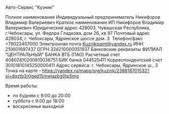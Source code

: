 Авто-Сервис "Кузник"

Полное наименование 	Индивидуальный предприниматель Никифоров Владимир Валериевич
Краткое наименование 	ИП Никифоров Владимир Валериевич
Юридический адрес	428003, Чувашская Республика, г.Чебоксары, ул. Федора Гладкова, дом 26, кв 97
Почтовый адрес	428034, г. Чебоксары, Ядринское шоссе дом. 3 
Телефон/факс	+79022407000
Электронная почта	Kuznikpaint@yandex.ru
ИНН	210601697437
ОГРН	324210000051937
Банковские реквизиты	ФИЛИАЛ "ЦЕНТРАЛЬНЫЙ" БАНКА ВТБ (ПАО)
Расчетный счет	40802810200810038751
БИК банка	044525411
Корреспондентский счет	30101810145250000411
Адрес сервиса: г. Чебоксары, Ядринское ш., 3
Точка на карте - https://yandex.ru/maps/org/kuznik/238818701532?si=dqztb3r0ged15mwjazbg0tp5mg

Время работы:
- по будням с 9:00 до 20:00 
- суббота с 9:00 до 18:00
- воскресенье выходной
